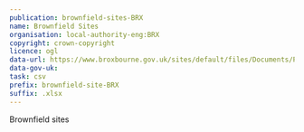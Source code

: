```yaml
---
publication: brownfield-sites-BRX
name: Brownfield Sites
organisation: local-authority-eng:BRX
copyright: crown-copyright
licence: ogl
data-url: https://www.broxbourne.gov.uk/sites/default/files/Documents/Planning/pp_Brownfield_Register_15_12_17.xlsx
data-gov-uk: 
task: csv
prefix: brownfield-site-BRX
suffix: .xlsx
---
```


Brownfield sites

